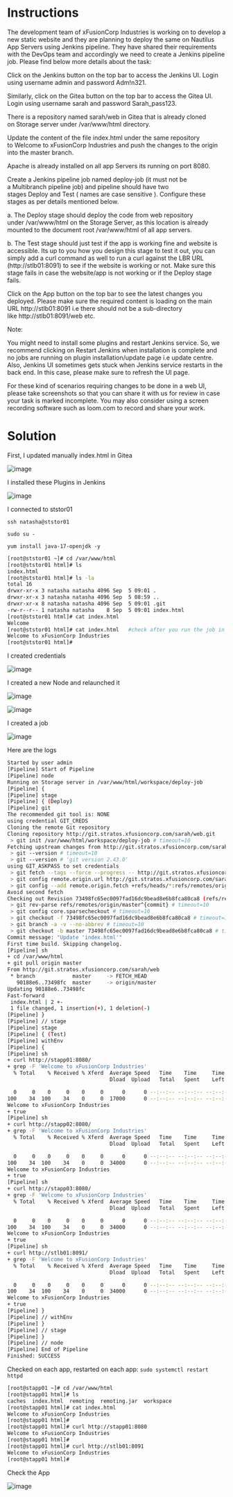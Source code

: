# Instructions

The development team of xFusionCorp Industries is working on to develop a new static website and they are planning to deploy the same on Nautilus App Servers using Jenkins pipeline. They have shared their requirements with the DevOps team and accordingly we need to create a Jenkins pipeline job. Please find below more details about the task:

Click on the Jenkins button on the top bar to access the Jenkins UI. Login using username admin and password Adm!n321.

Similarly, click on the Gitea button on the top bar to access the Gitea UI. Login using username sarah and password Sarah_pass123.

There is a repository named sarah/web in Gitea that is already cloned on Storage server under /var/www/html directory.

Update the content of the file index.html under the same repository to Welcome to xFusionCorp Industries and push the changes to the origin into the master branch.

Apache is already installed on all app Servers its running on port 8080.

Create a Jenkins pipeline job named deploy-job (it must not be a Multibranch pipeline job) and pipeline should have two stages Deploy and Test ( names are case sensitive ). Configure these stages as per details mentioned below.

a. The Deploy stage should deploy the code from web repository under /var/www/html on the Storage Server, as this location is already mounted to the document root /var/www/html of all app servers.

b. The Test stage should just test if the app is working fine and website is accessible. Its up to you how you design this stage to test it out, you can simply add a curl command as well to run a curl against the LBR URL (http://stlb01:8091) to see if the website is working or not. Make sure this stage fails in case the website/app is not working or if the Deploy stage fails.

Click on the App button on the top bar to see the latest changes you deployed. Please make sure the required content is loading on the main URL http://stlb01:8091 i.e there should not be a sub-directory like http://stlb01:8091/web etc.

Note:

You might need to install some plugins and restart Jenkins service. So, we recommend clicking on Restart Jenkins when installation is complete and no jobs are running on plugin installation/update page i.e update centre. Also, Jenkins UI sometimes gets stuck when Jenkins service restarts in the back end. In this case, please make sure to refresh the UI page.

For these kind of scenarios requiring changes to be done in a web UI, please take screenshots so that you can share it with us for review in case your task is marked incomplete. You may also consider using a screen recording software such as loom.com to record and share your work.


# Solution

First, I updated manually index.html in Gitea

![image](https://github.com/user-attachments/assets/feaf21ba-4f2a-4f04-90e7-eb8a7e2a1aea)

I installed these Plugins in Jenkins

![image](https://github.com/user-attachments/assets/0aa73d69-5137-4160-abb6-30fa6a735a96)

I connected to ststor01

`ssh natasha@ststor01`

`sudo su -`

`yum install java-17-openjdk -y`

```bash
[root@ststor01 ~]# cd /var/www/html
[root@ststor01 html]# ls
index.html
[root@ststor01 html]# ls -la
total 16
drwxr-xr-x 3 natasha natasha 4096 Sep  5 09:01 .
drwxr-xr-x 3 natasha natasha 4096 Sep  5 08:59 ..
drwxr-xr-x 8 natasha natasha 4096 Sep  5 09:01 .git
-rw-r--r-- 1 natasha natasha    8 Sep  5 09:01 index.html
[root@ststor01 html]# cat index.html 
Welcome
[root@ststor01 html]# cat index.html   #check after you run the job in Jenkins
Welcome to xFusionCorp Industries
[root@ststor01 html]# 
```

I created credentials

![image](https://github.com/user-attachments/assets/7beb9f5c-672f-48da-8c8f-37310d992c45)

I created a new Node and relaunched it

![image](https://github.com/user-attachments/assets/a3de1d62-2d32-4547-a154-1d3d5928d5de)

![image](https://github.com/user-attachments/assets/0b1e9075-8383-46ca-9105-f74304b5b040)

I created a job

![image](https://github.com/user-attachments/assets/f8a50645-9f45-484c-92ea-f388bc48a25d)

Here are the logs

```bash
Started by user admin
[Pipeline] Start of Pipeline
[Pipeline] node
Running on Storage server in /var/www/html/workspace/deploy-job
[Pipeline] {
[Pipeline] stage
[Pipeline] { (Deploy)
[Pipeline] git
The recommended git tool is: NONE
using credential GIT_CREDS
Cloning the remote Git repository
Cloning repository http://git.stratos.xfusioncorp.com/sarah/web.git
 > git init /var/www/html/workspace/deploy-job # timeout=10
Fetching upstream changes from http://git.stratos.xfusioncorp.com/sarah/web.git
 > git --version # timeout=10
 > git --version # 'git version 2.43.0'
using GIT_ASKPASS to set credentials 
 > git fetch --tags --force --progress -- http://git.stratos.xfusioncorp.com/sarah/web.git +refs/heads/*:refs/remotes/origin/* # timeout=10
 > git config remote.origin.url http://git.stratos.xfusioncorp.com/sarah/web.git # timeout=10
 > git config --add remote.origin.fetch +refs/heads/*:refs/remotes/origin/* # timeout=10
Avoid second fetch
Checking out Revision 73498fc65ec0097fad16dc9bead8e6b8fca80ca8 (refs/remotes/origin/master)
 > git rev-parse refs/remotes/origin/master^{commit} # timeout=10
 > git config core.sparsecheckout # timeout=10
 > git checkout -f 73498fc65ec0097fad16dc9bead8e6b8fca80ca8 # timeout=10
 > git branch -a -v --no-abbrev # timeout=10
 > git checkout -b master 73498fc65ec0097fad16dc9bead8e6b8fca80ca8 # timeout=10
Commit message: "Update 'index.html'"
First time build. Skipping changelog.
[Pipeline] sh
+ cd /var/www/html
+ git pull origin master
From http://git.stratos.xfusioncorp.com/sarah/web
 * branch            master     -> FETCH_HEAD
   90188e6..73498fc  master     -> origin/master
Updating 90188e6..73498fc
Fast-forward
 index.html | 2 +-
 1 file changed, 1 insertion(+), 1 deletion(-)
[Pipeline] }
[Pipeline] // stage
[Pipeline] stage
[Pipeline] { (Test)
[Pipeline] withEnv
[Pipeline] {
[Pipeline] sh
+ curl http://stapp01:8080/
+ grep -F 'Welcome to xFusionCorp Industries'
  % Total    % Received % Xferd  Average Speed   Time    Time     Time  Current
                                 Dload  Upload   Total   Spent    Left  Speed

  0     0    0     0    0     0      0      0 --:--:-- --:--:-- --:--:--     0
100    34  100    34    0     0  17000      0 --:--:-- --:--:-- --:--:-- 34000
Welcome to xFusionCorp Industries
+ true
[Pipeline] sh
+ curl http://stapp02:8080/
+ grep -F 'Welcome to xFusionCorp Industries'
  % Total    % Received % Xferd  Average Speed   Time    Time     Time  Current
                                 Dload  Upload   Total   Spent    Left  Speed

  0     0    0     0    0     0      0      0 --:--:-- --:--:-- --:--:--     0
100    34  100    34    0     0  34000      0 --:--:-- --:--:-- --:--:-- 34000
Welcome to xFusionCorp Industries
+ true
[Pipeline] sh
+ curl http://stapp03:8080/
+ grep -F 'Welcome to xFusionCorp Industries'
  % Total    % Received % Xferd  Average Speed   Time    Time     Time  Current
                                 Dload  Upload   Total   Spent    Left  Speed

  0     0    0     0    0     0      0      0 --:--:-- --:--:-- --:--:--     0
100    34  100    34    0     0  34000      0 --:--:-- --:--:-- --:--:-- 34000
Welcome to xFusionCorp Industries
+ true
[Pipeline] sh
+ curl http://stlb01:8091/
+ grep -F 'Welcome to xFusionCorp Industries'
  % Total    % Received % Xferd  Average Speed   Time    Time     Time  Current
                                 Dload  Upload   Total   Spent    Left  Speed

  0     0    0     0    0     0      0      0 --:--:-- --:--:-- --:--:--     0
100    34  100    34    0     0  34000      0 --:--:-- --:--:-- --:--:-- 34000
Welcome to xFusionCorp Industries
+ true
[Pipeline] }
[Pipeline] // withEnv
[Pipeline] }
[Pipeline] // stage
[Pipeline] }
[Pipeline] // node
[Pipeline] End of Pipeline
Finished: SUCCESS
```

Checked on each app, restarted on each app: `sudo systemctl restart httpd`

```bash
[root@stapp01 ~]# cd /var/www/html
[root@stapp01 html]# ls
caches  index.html  remoting  remoting.jar  workspace
[root@stapp01 html]# cat index.html 
Welcome to xFusionCorp Industries
[root@stapp01 html]#
[root@stapp01 html]# curl http://stapp01:8080
Welcome to xFusionCorp Industries
[root@stapp01 html]# 
[root@stapp01 html]# curl http://stlb01:8091
Welcome to xFusionCorp Industries
[root@stapp01 html]# 
```
Check the App

![image](https://github.com/user-attachments/assets/a9287c2d-b676-4c74-94ab-3eb2ee497551)





